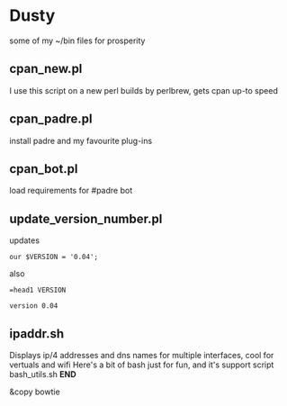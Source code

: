 Dusty
=====

some of my ~/bin files for prosperity


cpan_new.pl
---- 

I use this script on a new perl builds by perlbrew, gets cpan up-to speed


cpan_padre.pl
----
install padre and my favourite plug-ins

cpan_bot.pl 
----
load requirements for #padre bot


update_version_number.pl
----

updates

	our $VERSION = '0.04';

also

	=head1 VERSION

	version 0.04


ipaddr.sh
----
Displays ip/4 addresses and dns names for multiple interfaces, cool for vertuals and wifi
Here's a bit of bash just for fun, and it's support script bash_utils.sh
__END__

&copy bowtie

